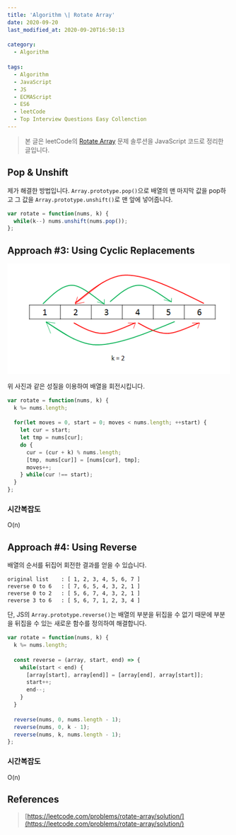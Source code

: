 ```yaml
---
title: 'Algorithm \| Rotate Array'
date: 2020-09-20
last_modified_at: 2020-09-20T16:50:13

category:
  - Algorithm

tags:
  - Algorithm
  - JavaScript
  - JS
  - ECMAScript
  - ES6
  - leetCode
  - Top Interview Questions Easy Collenction
---
```


> 본 글은 leetCode의 [Rotate Array](https://leetcode.com/problems/rotate-array/) 문제 솔루션을 JavaScript 코드로 정리한 글입니다.

## Pop & Unshift
제가 해결한 방법입니다. `Array.prototype.pop()`으로 배열의 맨 마지막 값을 pop하고 그 값을 `Array.prototype.unshift()`로 맨 앞에 넣어줍니다.

```js
var rotate = function(nums, k) {
  while(k--) nums.unshift(nums.pop());
};
```



## Approach #3: Using Cyclic Replacements
![rotate array](/assets/images/2020-09-19-rotate-array/189_Rotate_Array.png)

위 사진과 같은 성질을 이용하여 배열을 회전시킵니다.

```js
var rotate = function(nums, k) {
  k %= nums.length;

  for(let moves = 0, start = 0; moves < nums.length; ++start) {
    let cur = start;
    let tmp = nums[cur];
    do {
      cur = (cur + k) % nums.length;
      [tmp, nums[cur]] = [nums[cur], tmp];
      moves++;
    } while(cur !== start);
  }
};
```

### 시간복잡도
O(n)



## Approach #4: Using Reverse
배열의 순서를 뒤집어 회전한 결과를 얻을 수 있습니다.

```
original list    : [ 1, 2, 3, 4, 5, 6, 7 ]
reverse 0 to 6   : [ 7, 6, 5, 4, 3, 2, 1 ]
reverse 0 to 2   : [ 5, 6, 7, 4, 3, 2, 1 ]
reverse 3 to 6   : [ 5, 6, 7, 1, 2, 3, 4 ]
```

단, JS의 `Array.prototype.reverse()`는 배열의 부분을 뒤집을 수 없기 때문에 부분을 뒤집을 수 있는 새로운 함수를 정의하여 해결합니다.

```js
var rotate = function(nums, k) {
  k %= nums.length;

  const reverse = (array, start, end) => {
    while(start < end) {
      [array[start], array[end]] = [array[end], array[start]];
      start++;
      end--;
    }
  }

  reverse(nums, 0, nums.length - 1);
  reverse(nums, 0, k - 1);
  reverse(nums, k, nums.length - 1);
};
```

### 시간복잡도
O(n)



## References
> [https://leetcode.com/problems/rotate-array/solution/](https://leetcode.com/problems/rotate-array/solution/)